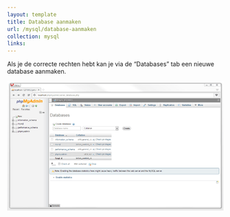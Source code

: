 ```yaml
---
layout: template
title: Database aanmaken
url: /mysql/database-aanmaken
collection: mysql
links:
---
```

Als je de correcte rechten hebt kan je via de “Databases” tab een nieuwe database aanmaken.

<img src="images/database-aanmaken.png" />